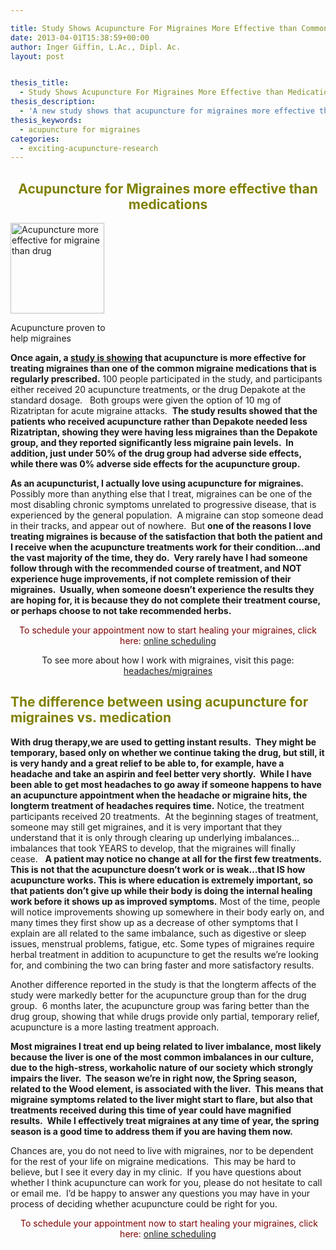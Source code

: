 ```yaml
---

title: Study Shows Acupuncture For Migraines More Effective than Common Medication
date: 2013-04-01T15:38:59+00:00
author: Inger Giffin, L.Ac., Dipl. Ac.
layout: post


thesis_title:
  - Study Shows Acupuncture For Migraines More Effective than Medication
thesis_description:
  - 'A new study shows that acupuncture for migraines more effective than a common medicine, depakote; in both short and long term results. '
thesis_keywords:
  - acupuncture for migraines
categories:
  - exciting-acupuncture-research
---
```

<h2 style="text-align: center;">
  <span style="color: #808000;">Acupuncture for Migraines more effective than medications</span>
</h2>

<div id="attachment_1479" style="width: 160px" class="wp-caption alignleft">
  <a href="/assets/wp-content/uploads/2013/04/acupuncture-migraine.jpg"><img class="size-thumbnail wp-image-1479" title="acupuncture migraine" src="/assets/wp-content/uploads/2013/04/acupuncture-migraine-150x145.jpg" alt="Acupuncture more effective for migraine than drug" width="150" height="145" srcset="/assets/wp-content/uploads/2013/04/acupuncture-migraine-150x145.jpg 150w, /assets/wp-content/uploads/2013/04/acupuncture-migraine.jpg 228w" sizes="(max-width: 150px) 100vw, 150px" /></a>
  
  <p class="wp-caption-text">
    Acupuncture proven to help migraines
  </p>
</div>

**Once again, a <a title="acupuncture works for migraines" href="http://www.healthcmi.com/acupuncturist-news-online/734-migraineacudrug" target="_blank" rel="noopener">study is showing</a> that acupuncture is more effective for treating migraines than one of the common migraine medications that is regularly prescribed.** 100 people participated in the study, and participants either received 20 acupuncture treatments, or the drug Depakote at the standard dosage.   Both groups were given the option of 10 mg of Rizatriptan for acute migraine attacks.  **The study results showed that the patients who received acupuncture rather than Depakote needed less Rizatriptan, showing they were having less migraines than the Depakote group, and they reported significantly less migraine pain levels.  In addition, just under 50% of the drug group had adverse side effects, while there was 0% adverse side effects for the acupuncture group.** 

**As an acupuncturist, I actually love using acupuncture for migraines.** Possibly more than anything else that I treat, migraines can be one of the most disabling chronic symptoms unrelated to progressive disease, that is experienced by the general population.  A migraine can stop someone dead in their tracks, and appear out of nowhere.  But **one of the reasons I love treating migraines is because of the satisfaction that both the patient and I receive when the acupuncture treatments work for their condition&#8230;and the vast majority of the time, they do.  Very rarely have I had someone follow through with the recommended course of treatment, and NOT experience huge improvements, if not complete remission of their migraines.  Usually, when someone doesn&#8217;t experience the results they are hoping for, it is because they do not complete their treatment course,  or perhaps choose to not take recommended herbs.** 

<p style="text-align: center;">
  <span style="color: #800000;">To schedule your appointment now to start healing your migraines, click here:</span> <a title="Online Acupuncture Scheduling" href="http://www.wisdomwaysacupuncture.com/acupuncture-appointment-scheduling/">online scheduling</a>
</p>

<p style="text-align: center;">
  To see more about how I work with migraines, visit this page: <a href="http://www.wisdomwaysacupuncture.com/acupuncture-conditions-treated/chronic-internal-medical-conditions/acupuncture-for-migraines/">headaches/migraines</a>
</p>

## <span style="color: #808000;">The difference between using acupuncture for migraines vs. medication</span>

**With drug therapy,we are used to getting instant results.  They might be temporary, based only on whether we continue taking the drug, but still, it is very handy and a great relief to be able to, for example, have a headache and take an aspirin and feel better very shortly.  While I have been able to get most headaches to go away if someone happens to have an acupuncture appointment when the headache or migraine hits, the longterm treatment of headaches requires time.** Notice, the treatment participants received 20 treatments.  At the beginning stages of treatment, someone may still get migraines, and it is very important that they understand that it is only through clearing up underlying imbalances&#8230;imbalances that took YEARS to develop, that the migraines will finally cease.   **A patient may notice no change at all for the first few treatments.  This is not that the acupuncture doesn&#8217;t work or is weak&#8230;that IS how acupuncture works. This is where education is extremely important, so that patients don&#8217;t give up while their body is doing the internal healing work before it shows up as improved symptoms.** Most of the time, people will notice improvements showing up somewhere in their body early on, and many times they first show up as a decrease of other symptoms that I explain are all related to the same imbalance, such as digestive or sleep issues, menstrual problems, fatigue, etc. Some types of migraines require herbal treatment in addition to acupuncture to get the results we&#8217;re looking for, and combining the two can bring faster and more satisfactory results.

Another difference reported in the study is that the longterm affects of the study were markedly better for the acupuncture group than for the drug group.  6 months later, the acupuncture group was faring better than the drug group, showing that while drugs provide only partial, temporary relief, acupuncture is a more lasting treatment approach.

**Most migraines I treat end up being related to liver imbalance, most likely because the liver is one of the most common imbalances in our culture, due to the high-stress, workaholic nature of our society which strongly impairs the liver.  The season we&#8217;re in right now, the Spring season, related to the Wood element, is associated with the liver.  This means that migraine symptoms related to the liver might start to flare, but also that treatments received during this time of year could have magnified results.  While I effectively treat migraines at any time of year, the spring season is a good time to address them if you are having them now.** 

Chances are, you do not need to live with migraines, nor to be dependent for the rest of your life on migraine medications.  This may be hard to believe, but I see it every day in my clinic.  If you have questions about whether I think acupuncture can work for you, please do not hesitate to call or email me.  I&#8217;d be happy to answer any questions you may have in your process of deciding whether acupuncture could be right for you.

<p style="text-align: center;">
  <span style="color: #800000;"> To schedule your appointment now to start healing your migraines, click here:</span> <a title="Online Acupuncture Scheduling" href="http://www.wisdomwaysacupuncture.com/acupuncture-appointment-scheduling/">online scheduling</a>
</p>